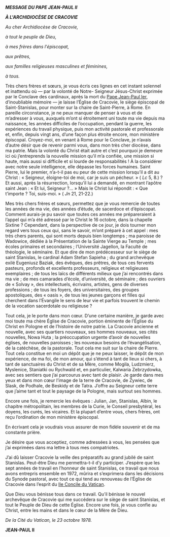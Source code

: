 ***MESSAGE DU PAPE JEAN-PAUL II***

***À L'ARCHIDIOCÈSE DE CRACOVIE***

*Au cher Archidiocèse de Cracovie,*

*à tout le peuple de Dieu,*

*à mes frères dans l'épiscopat,*

*aux prêtres,*

*aux familles religieuses masculines et féminines,*

*à tous.*

Très chers frères et sœurs, je vous écris ces lignes en cet instant solennel et inattendu où — par la volonté de Notre- Seigneur Jésus-Christ exprimée par le Conclave des cardinaux, après la mort du [Pape Jean-Paul Ier](/content/john-paul-i/fr.html), d’inoubliable mémoire — je laisse l’Église de Cracovie, le siège épiscopal de Saint-Stanislas, pour monter sur la chaire de Saint-Pierre, à Rome. En pareille circonstance, je ne peux manquer de penser à vous et de m’adresser à vous, auxquels m’ont si étroitement uni toute ma vie depuis ma naissance, les années difficiles de l’occupation, pendant la guerre, les expériences du travail physique, puis mon activité pastorale et professorale et, enfin, depuis vingt ans, d’une façon plus étroite encore, mon ministère épiscopal. Croyez-moi, en venant à Rome pour le Conclave, je n’avais d’autre désir que de revenir parmi vous, dans mon très cher diocèse, dans ma patrie. Mais la volonté du Christ était autre et c’est pourquoi je demeure ici où j’entreprends la nouvelle mission qu’il m’a confiée, une mission si haute, mais aussi si difficile et si lourde de responsabilités ! À la considérer avec notre seule intelligence, elle dépasse les forces humaines. Saint Pierre, lui le premier, n’a-t-il pas eu peur de cette mission lorsqu’il a dit au Christ : « Seigneur, éloigne-toi de moi, car je suis un pécheur. » ( *Lc* 5, 8.) ? Et aussi, après la résurrection, lorsqu’il lui a demandé, en montrant l’apôtre saint Jean : « Et lui, Seigneur ?… » Mais le Christ lui répondit : « Que t’importe ? Toi, suis-moi. » ( *Jn* 21, 21-22.)

Mes très chers frères et sœurs, permettez que je vous remercie de toutes les années de ma vie, des années d’étude, de sacerdoce et d’épiscopat. Comment aurais-je pu savoir que toutes ces années me prépareraient à l’appel qui m’a été adressé par le Christ le 16 octobre, dans la chapelle Sixtine ? Cependant, dans la perspective de ce jour, je dois tourner mon regard vers tous ceux qui, sans le savoir, m’ont préparé à cet appel : mes très chers parents, qui sont morts depuis bien longtemps ; ma paroisse de Wadowice, dédiée à la Présentation de la Sainte Vierge au Temple ; mes écoles primaires et secondaires ; l’Université Jagellon, la Faculté de théologie, le séminaire. Et que dire de mon prédécesseur sur le siège de saint Stanislas, le cardinal Adam Stefan Sapieha ; du grand archevêque exilé Eugeniusz Baziak, des évêques, des prêtres, de tous ces fervents pasteurs, profonds et excellents professeurs, religieux et religieuses exemplaires ; de tous les laïcs de différents milieux que j’ai rencontrés dans ma vie ; de mes camarades d’école, d’université, de séminaire ; des ouvriers de « Solvay », des intellectuels, écrivains, artistes, gens de diverses professions ; de tous les foyers, des universitaires, des groupes apostoliques, des « oasis », de tous les jeunes garçons et filles qui cherchent dans l’Évangile le sens de leur vie et parfois trouvent le chemin de la vocation sacerdotale ou religieuse ?

Tout cela, je le porte dans mon cœur. D’une certaine manière, je garde avec moi toute ma chère Église de Cracovie, portion éminente de l’Église du Christ en Pologne et de l’histoire de notre patrie. La Cracovie ancienne et nouvelle, avec ses quartiers nouveaux, ses hommes nouveaux, ses cités nouvelles, Nowa Huta ; la préoccupation urgente d’avoir de nouvelles églises, de nouvelles paroisses ; les nouveaux besoins de l’évangélisation, de la catéchèse, de la pastorale. Tout cela me suit sur la chaire de Pierre. Tout cela constitue en moi un dépôt que je ne peux laisser, le dépôt de mon expérience, de ma foi, de mon amour, qui s’étend à tant de lieux si chers, à tant de sanctuaires du Christ et de sa Mère, comme Mogila, Ludzmierz, Myslenice, Staniatki ou Rychwald et, en particulier, Kalwaria Zebrzydowka, avec ses sentiers que j’ai parcourus avec tant de plaisir. Je garde dans mes yeux et dans mon cœur l’image de la terre de Cracovie, de Zywiec, de Slask, de Podhale, de Beskidy et de Tatra. J’offre au Seigneur cette terre que j’aime tant et tout le paysage de la Pologne, mais surtout ses hommes.

Encore une fois, je remercie les évêques : Julian, Jan, Stanislas, Albin, le chapitre métropolitain, les membres de la Curie, le Conseil presbytéral, les doyens, les curés, les vicaires. Et la plupart d’entre vous, chers frères, ont reçu l’ordination de mon ministère épiscopal.

En écrivant cela je voudrais vous assurer de mon fidèle souvenir et de ma constante prière.

Je désire que vous acceptiez, comme adressées à vous, les pensées que j’ai exprimées dans ma lettre à tous mes compatriotes.

J’ai dû laisser Cracovie la veille des préparatifs au grand jubilé de saint Stanislas. Peut-être Dieu me permettra-t-il d’y participer. J’espère que les sept années de travail en l’honneur de saint Stanislas, ce travail que nous avons entrepris ensemble en 1972, mûrira et s’exprimera dans les décisions du Synode pastoral, avec tout ce qui tend au renouveau de l’Église de Cracovie dans l’esprit du [IIe Concile du Vatican](http://www.vatican.va/archive/hist_councils/ii_vatican_council/index_fr.htm).

Que Dieu vous bénisse tous dans ce travail. Qu’il bénisse le nouvel archevêque de Cracovie qui me succédera sur le siège de saint Stanislas, et tout le Peuple de Dieu de cette Église. Encore une fois, je vous confie au Christ, entre les mains et dans le cœur de la Mère de Dieu.

*De la Cité du Vatican, le 23 octobre 1978.*

**JEAN-PAUL II**